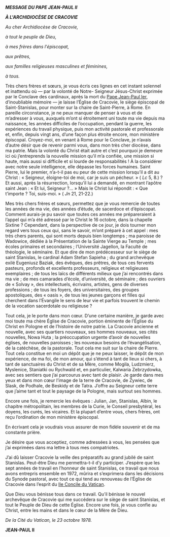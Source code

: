 ***MESSAGE DU PAPE JEAN-PAUL II***

***À L'ARCHIDIOCÈSE DE CRACOVIE***

*Au cher Archidiocèse de Cracovie,*

*à tout le peuple de Dieu,*

*à mes frères dans l'épiscopat,*

*aux prêtres,*

*aux familles religieuses masculines et féminines,*

*à tous.*

Très chers frères et sœurs, je vous écris ces lignes en cet instant solennel et inattendu où — par la volonté de Notre- Seigneur Jésus-Christ exprimée par le Conclave des cardinaux, après la mort du [Pape Jean-Paul Ier](/content/john-paul-i/fr.html), d’inoubliable mémoire — je laisse l’Église de Cracovie, le siège épiscopal de Saint-Stanislas, pour monter sur la chaire de Saint-Pierre, à Rome. En pareille circonstance, je ne peux manquer de penser à vous et de m’adresser à vous, auxquels m’ont si étroitement uni toute ma vie depuis ma naissance, les années difficiles de l’occupation, pendant la guerre, les expériences du travail physique, puis mon activité pastorale et professorale et, enfin, depuis vingt ans, d’une façon plus étroite encore, mon ministère épiscopal. Croyez-moi, en venant à Rome pour le Conclave, je n’avais d’autre désir que de revenir parmi vous, dans mon très cher diocèse, dans ma patrie. Mais la volonté du Christ était autre et c’est pourquoi je demeure ici où j’entreprends la nouvelle mission qu’il m’a confiée, une mission si haute, mais aussi si difficile et si lourde de responsabilités ! À la considérer avec notre seule intelligence, elle dépasse les forces humaines. Saint Pierre, lui le premier, n’a-t-il pas eu peur de cette mission lorsqu’il a dit au Christ : « Seigneur, éloigne-toi de moi, car je suis un pécheur. » ( *Lc* 5, 8.) ? Et aussi, après la résurrection, lorsqu’il lui a demandé, en montrant l’apôtre saint Jean : « Et lui, Seigneur ?… » Mais le Christ lui répondit : « Que t’importe ? Toi, suis-moi. » ( *Jn* 21, 21-22.)

Mes très chers frères et sœurs, permettez que je vous remercie de toutes les années de ma vie, des années d’étude, de sacerdoce et d’épiscopat. Comment aurais-je pu savoir que toutes ces années me prépareraient à l’appel qui m’a été adressé par le Christ le 16 octobre, dans la chapelle Sixtine ? Cependant, dans la perspective de ce jour, je dois tourner mon regard vers tous ceux qui, sans le savoir, m’ont préparé à cet appel : mes très chers parents, qui sont morts depuis bien longtemps ; ma paroisse de Wadowice, dédiée à la Présentation de la Sainte Vierge au Temple ; mes écoles primaires et secondaires ; l’Université Jagellon, la Faculté de théologie, le séminaire. Et que dire de mon prédécesseur sur le siège de saint Stanislas, le cardinal Adam Stefan Sapieha ; du grand archevêque exilé Eugeniusz Baziak, des évêques, des prêtres, de tous ces fervents pasteurs, profonds et excellents professeurs, religieux et religieuses exemplaires ; de tous les laïcs de différents milieux que j’ai rencontrés dans ma vie ; de mes camarades d’école, d’université, de séminaire ; des ouvriers de « Solvay », des intellectuels, écrivains, artistes, gens de diverses professions ; de tous les foyers, des universitaires, des groupes apostoliques, des « oasis », de tous les jeunes garçons et filles qui cherchent dans l’Évangile le sens de leur vie et parfois trouvent le chemin de la vocation sacerdotale ou religieuse ?

Tout cela, je le porte dans mon cœur. D’une certaine manière, je garde avec moi toute ma chère Église de Cracovie, portion éminente de l’Église du Christ en Pologne et de l’histoire de notre patrie. La Cracovie ancienne et nouvelle, avec ses quartiers nouveaux, ses hommes nouveaux, ses cités nouvelles, Nowa Huta ; la préoccupation urgente d’avoir de nouvelles églises, de nouvelles paroisses ; les nouveaux besoins de l’évangélisation, de la catéchèse, de la pastorale. Tout cela me suit sur la chaire de Pierre. Tout cela constitue en moi un dépôt que je ne peux laisser, le dépôt de mon expérience, de ma foi, de mon amour, qui s’étend à tant de lieux si chers, à tant de sanctuaires du Christ et de sa Mère, comme Mogila, Ludzmierz, Myslenice, Staniatki ou Rychwald et, en particulier, Kalwaria Zebrzydowka, avec ses sentiers que j’ai parcourus avec tant de plaisir. Je garde dans mes yeux et dans mon cœur l’image de la terre de Cracovie, de Zywiec, de Slask, de Podhale, de Beskidy et de Tatra. J’offre au Seigneur cette terre que j’aime tant et tout le paysage de la Pologne, mais surtout ses hommes.

Encore une fois, je remercie les évêques : Julian, Jan, Stanislas, Albin, le chapitre métropolitain, les membres de la Curie, le Conseil presbytéral, les doyens, les curés, les vicaires. Et la plupart d’entre vous, chers frères, ont reçu l’ordination de mon ministère épiscopal.

En écrivant cela je voudrais vous assurer de mon fidèle souvenir et de ma constante prière.

Je désire que vous acceptiez, comme adressées à vous, les pensées que j’ai exprimées dans ma lettre à tous mes compatriotes.

J’ai dû laisser Cracovie la veille des préparatifs au grand jubilé de saint Stanislas. Peut-être Dieu me permettra-t-il d’y participer. J’espère que les sept années de travail en l’honneur de saint Stanislas, ce travail que nous avons entrepris ensemble en 1972, mûrira et s’exprimera dans les décisions du Synode pastoral, avec tout ce qui tend au renouveau de l’Église de Cracovie dans l’esprit du [IIe Concile du Vatican](http://www.vatican.va/archive/hist_councils/ii_vatican_council/index_fr.htm).

Que Dieu vous bénisse tous dans ce travail. Qu’il bénisse le nouvel archevêque de Cracovie qui me succédera sur le siège de saint Stanislas, et tout le Peuple de Dieu de cette Église. Encore une fois, je vous confie au Christ, entre les mains et dans le cœur de la Mère de Dieu.

*De la Cité du Vatican, le 23 octobre 1978.*

**JEAN-PAUL II**